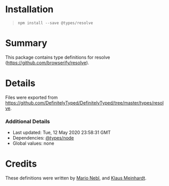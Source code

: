 # Installation

> `npm install --save @types/resolve`

# Summary

This package contains type definitions for resolve (https://github.com/browserify/resolve).

# Details

Files were exported from https://github.com/DefinitelyTyped/DefinitelyTyped/tree/master/types/resolve.

### Additional Details

* Last updated: Tue, 12 May 2020 23:58:31 GMT
* Dependencies: [@types/node](https://npmjs.com/package/@types/node)
* Global values: none

# Credits

These definitions were written by [Mario Nebl](https://github.com/marionebl),
and [Klaus Meinhardt](https://github.com/ajafff).
